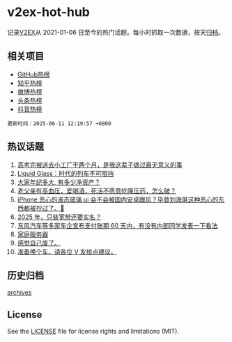 # v2ex-hot-hub

 记录[V2EX](https://www.v2ex.com/)从 2021-01-06 日至今的热门话题。每小时抓取一次数据，按天[归档](archives)。
 
 ## 相关项目

- [GitHub热榜](https://github.com/snaildev/github-hot-hub)
- [知乎热榜](https://github.com/snaildev/zhihu-hot-hub)
- [微博热榜](https://github.com/snaildev/weibo-hot-hub)
- [头条热榜](https://github.com/snaildev/toutiao-hot-hub)
- [抖音热榜](https://github.com/snaildev/douyin-hot-hub)


 `更新时间：2025-06-11 12:19:57 +0800`

## 热议话题

1. [高考完被送去小工厂干两个月，是我这辈子做过最无意义的事](https://www.v2ex.com/t/1137675)
1. [Liquid Glass：时代的列车不可阻挡](https://www.v2ex.com/t/1137650)
1. [大家年纪多大, 有多少净资产？](https://www.v2ex.com/t/1137825)
1. [老父亲有高血压，爱喝酒，死活不愿意吃降压药，怎么破？](https://www.v2ex.com/t/1137636)
1. [iPhone 恶心的液态玻璃 ui 会不会被国内安卓跟风？毕竟刘海屏这种恶心的东西都被抄过了。🤢](https://www.v2ex.com/t/1137624)
1. [2025 年，只装宽带还要实名？](https://www.v2ex.com/t/1137634)
1. [东风汽车等多家车企宣布支付账期 60 天内，有没有内部同学发表一下看法](https://www.v2ex.com/t/1137801)
1. [家庭服务器](https://www.v2ex.com/t/1137803)
1. [感觉自己废了。](https://www.v2ex.com/t/1137642)
1. [准备换个车，请各位 V 友给点建议。](https://www.v2ex.com/t/1137682)

## 历史归档

[archives](archives)

## License

See the [LICENSE](LICENSE) file for license rights and limitations (MIT).
